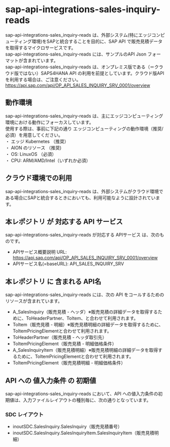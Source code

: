 # sap-api-integrations-sales-inquiry-reads 
sap-api-integrations-sales_inquiry-reads は、外部システム(特にエッジコンピューティング環境)をSAPと統合することを目的に、SAP API で販売見積データ を取得するマイクロサービスです。    
sap-api-integrations-sales_inquiry-reads には、サンプルのAPI Json フォーマットが含まれています。   
sap-api-integrations-sales_inquiry-reads は、オンプレミス版である（＝クラウド版ではない）SAPS4HANA API の利用を前提としています。クラウド版APIを利用する場合は、ご注意ください。   
https://api.sap.com/api/OP_API_SALES_INQUIRY_SRV_0001/overview

## 動作環境  
sap-api-integrations-sales_inquiry-reads は、主にエッジコンピューティング環境における動作にフォーカスしています。  
使用する際は、事前に下記の通り エッジコンピューティングの動作環境（推奨/必須）を用意してください。  
・ エッジ Kubernetes （推奨）    
・ AION のリソース （推奨)    
・ OS: LinuxOS （必須）    
・ CPU: ARM/AMD/Intel（いずれか必須）    

## クラウド環境での利用
sap-api-integrations-sales_inquiry-reads は、外部システムがクラウド環境である場合にSAPと統合するときにおいても、利用可能なように設計されています。 

## 本レポジトリ が 対応する API サービス
sap-api-integrations-sales_inquiry-reads が対応する APIサービス は、次のものです。

* APIサービス概要説明 URL: https://api.sap.com/api/OP_API_SALES_INQUIRY_SRV_0001/overview
* APIサービス名(=baseURL): API_SALES_INQUIRY_SRV

## 本レポジトリ に 含まれる API名
sap-api-integrations-sales_inquiry-reads には、次の API をコールするためのリソースが含まれています。  

* A_SalesInquiry（販売見積 - ヘッダ）※販売見積の詳細データを取得するために、ToHeaderPartner、ToItem、と合わせて利用されます。
* ToItem（販売見積 - 明細）※販売見積明細の詳細データを取得するために、ToItemPricingElementと合わせて利用されます。
* ToHeaderPartner（販売見積 - ヘッダ取引先）
* ToItemPricingElement（販売見積 - 明細価格条件）
* A_SalesInquiryItem（販売見積明細）※販売見積明細の詳細データを取得するために、ToItemPricingElementと合わせて利用されます。
* ToItemPricingElement（販売見積明細 - 明細価格条件）

## API への 値入力条件 の 初期値
sap-api-integrations-sales_inquiry-reads において、API への値入力条件の初期値は、入力ファイルレイアウトの種別毎に、次の通りとなっています。  

### SDC レイアウト

* inoutSDC.SalesInquiry.SalesInquiry（販売見積番号）
* inoutSDC.SalesInquiry.SalesInquiryItem.SalesInquiryItem（販売見積明細）
